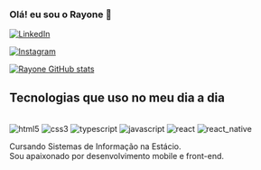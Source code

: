 ### Olá! eu sou o Rayone 👋

[![LinkedIn](https://img.shields.io/badge/LinkedIn-0077B5?style=for-the-badge&logo=linkedin&logoColor=white)](linkedin.com/in/rayone-freire-b21a37253/)

[![Instagram](https://img.shields.io/badge/Instagram-E4405F?style=for-the-badge&logo=instagram&logoColor=white)](https://instagram.com/rayonefreire)

[![Rayone GitHub stats](https://github-readme-stats.vercel.app/api?username=rayonefreire)](https://github.com/anuraghazra/github-readme-stats)

## Tecnologias que uso no meu dia a dia

<div style='display: inline-block'><br/>
  <img aling='center' alt='html5' src='https://img.shields.io/badge/HTML5-E34F26?style=for-the-badge&logo=html5&logoColor=white' />

  <img aling='center' alt='css3' src='https://img.shields.io/badge/CSS3-1572B6?style=for-the-badge&logo=css3&logoColor=white' />

  <img aling='center' alt='typescript' src='https://img.shields.io/badge/TypeScript-007ACC?style=for-the-badge&logo=typescript&logoColor=white' />

  <img aling='center' alt='javascript' src='https://img.shields.io/badge/JavaScript-F7DF1E?style=for-the-badge&logo=javascript&logoColor=black' />

  <img aling='center' alt='react' src='https://img.shields.io/badge/React-20232A?style=for-the-badge&logo=react&logoColor=61DAFB' />

  <img aling='center' alt='react_native' src='https://img.shields.io/badge/React_Native-20232A?style=for-the-badge&logo=react&logoColor=61DAFB' />
</div></br>

Cursando Sistemas de Informação na Estácio. </br>
Sou apaixonado por desenvolvimento mobile e front-end. </br>

<!--
**rayonefreire/rayonefreire** is a ✨ _special_ ✨ repository because its `README.md` (this file) appears on your GitHub profile.

Here are some ideas to get you started:

- 🔭 I’m currently working on ...
- 🌱 I’m currently learning ...
- 👯 I’m looking to collaborate on ...
- 🤔 I’m looking for help with ...
- 💬 Ask me about ...
- 📫 How to reach me: ...
- 😄 Pronouns: ...
- ⚡ Fun fact: ...
-->
